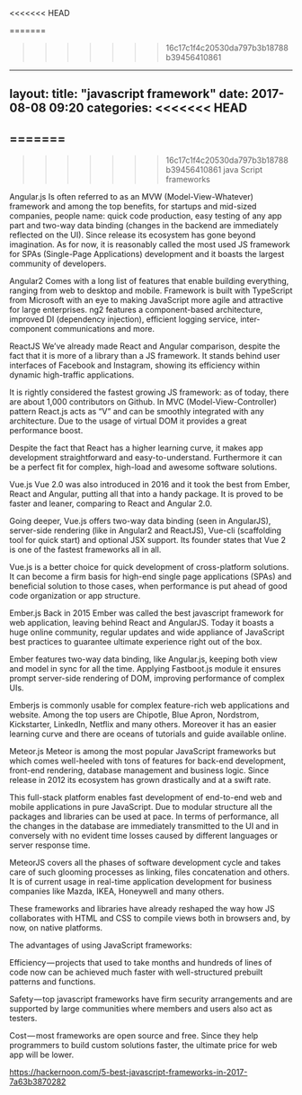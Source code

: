 <<<<<<< HEAD

=======
>>>>>>> 16c17c1f4c20530da797b3b18788b39456410861
---
layout: 
title:  "javascript framework"
date:   2017-08-08 09:20
categories: 
<<<<<<< HEAD
---	


=======
---		
		
		
		
>>>>>>> 16c17c1f4c20530da797b3b18788b39456410861
		java Script frameworks
		
Angular.js 
Is often referred to as an MVW (Model-View-Whatever) framework and among the top benefits, for startups and mid-sized companies, people name: quick code production, easy testing of any app part and two-way data binding (changes in the backend are immediately reflected on the UI). Since release its ecosystem has gone beyond imagination. As for now, it is reasonably called the most used JS framework for SPAs (Single-Page Applications) development and it boasts the largest community of developers.

Angular2 
Comes with a long list of features that enable building everything, ranging from web to desktop and mobile. Framework is built with TypeScript from Microsoft with an eye to making JavaScript more agile and attractive for large enterprises. ng2 features a component-based architecture, improved DI (dependency injection), efficient logging service, inter-component communications and more.

ReactJS
We’ve already made React and Angular comparison, despite the fact that it is more of a library than a JS framework. It stands behind user interfaces of Facebook and Instagram, showing its efficiency within dynamic high-traffic applications.

It is rightly considered the fastest growing JS framework: as of today, there are about 1,000 contributors on Github. In MVC (Model-View-Controller) pattern React.js acts as “V” and can be smoothly integrated with any architecture. Due to the usage of virtual DOM it provides a great performance boost.

Despite the fact that React has a higher learning curve, it makes app development straightforward and easy-to-understand. Furthermore it can be a perfect fit for complex, high-load and awesome software solutions.

Vue.js
Vue 2.0 was also introduced in 2016 and it took the best from Ember, React and Angular, putting all that into a handy package. It is proved to be faster and leaner, comparing to React and Angular 2.0.

Going deeper, Vue.js offers two-way data binding (seen in AngularJS), server-side rendering (like in Angular2 and ReactJS), Vue-cli (scaffolding tool for quick start) and optional JSX support. Its founder states that Vue 2 is one of the fastest frameworks all in all.

Vue.js is a better choice for quick development of cross-platform solutions. It can become a firm basis for high-end single page applications (SPAs) and beneficial solution to those cases, when performance is put ahead of good code organization or app structure.

Ember.js
Back in 2015 Ember was called the best javascript framework for web application, leaving behind React and AngularJS. Today it boasts a huge online community, regular updates and wide appliance of JavaScript best practices to guarantee ultimate experience right out of the box.

Ember features two-way data binding, like Angular.js, keeping both view and model in sync for all the time. Applying Fastboot.js module it ensures prompt server-side rendering of DOM, improving performance of complex UIs.

Emberjs is commonly usable for complex feature-rich web applications and website. Among the top users are Chipotle, Blue Apron, Nordstrom, Kickstarter, LinkedIn, Netflix and many others. Moreover it has an easier learning curve and there are oceans of tutorials and guide available online.

Meteor.js
Meteor is among the most popular JavaScript frameworks but which comes well-heeled with tons of features for back-end development, front-end rendering, database management and business logic. Since release in 2012 its ecosystem has grown drastically and at a swift rate.

This full-stack platform enables fast development of end-to-end web and mobile applications in pure JavaScript. Due to modular structure all the packages and libraries can be used at pace. In terms of performance, all the changes in the database are immediately transmitted to the UI and in conversely with no evident time losses caused by different languages or server response time.

MeteorJS covers all the phases of software development cycle and takes care of such glooming processes as linking, files concatenation and others. It is of current usage in real-time application development for business companies like Mazda, IKEA, Honeywell and many others.

These frameworks and libraries have already reshaped the way how JS collaborates with HTML and CSS to compile views both in browsers and, by now, on native platforms.

The advantages of using JavaScript frameworks:

Efficiency — projects that used to take months and hundreds of lines of code now can be achieved much faster with well-structured prebuilt patterns and functions.

Safety — top javascript frameworks have firm security arrangements and are supported by large communities where members and users also act as testers.

Cost — most frameworks are open source and free. Since they help programmers to build custom solutions faster, the ultimate price for web app will be lower.

https://hackernoon.com/5-best-javascript-frameworks-in-2017-7a63b3870282
